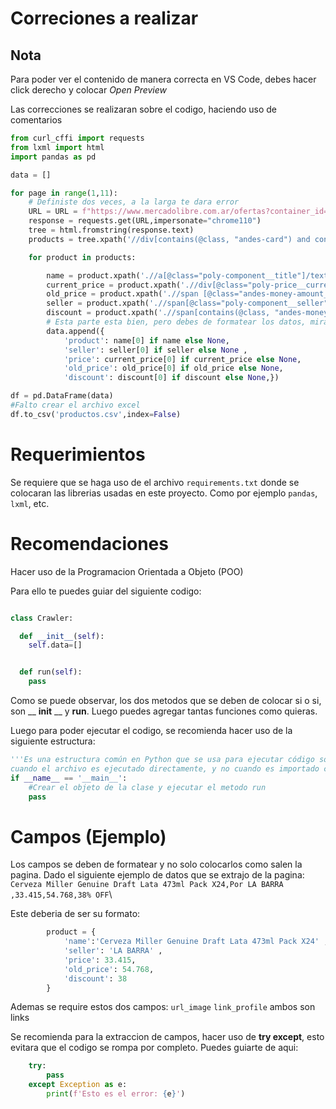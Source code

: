 # Correciones a realizar

## Nota
Para poder ver el contenido de manera correcta en VS Code, debes hacer click derecho y colocar *Open Preview*

Las correcciones se realizaran sobre el codigo, haciendo uso de comentarios

```py
from curl_cffi import requests
from lxml import html
import pandas as pd

data = []

for page in range(1,11):
    # Definiste dos veces, a la larga te dara error
    URL = URL = f"https://www.mercadolibre.com.ar/ofertas?container_id=MLA916439-1&page={page}"
    response = requests.get(URL,impersonate="chrome110")
    tree = html.fromstring(response.text)
    products = tree.xpath('//div[contains(@class, "andes-card") and contains(@class, "poly-card")]')

    for product in products:

        name = product.xpath('.//a[@class="poly-component__title"]/text()')
        current_price = product.xpath('.//div[@class="poly-price__current"]//span[@class="andes-money-amount__fraction"]/text()')
        old_price = product.xpath('.//span [@class="andes-money-amount__fraction"]/text()')
        seller = product.xpath('.//span[@class="poly-component__seller"]/text()')
        discount = product.xpath('.//span[contains(@class, "andes-money-amount__discount")]/text()')
        # Esta parte esta bien, pero debes de formatear los datos, mira la seccion de ejemplos 
        data.append({
            'product': name[0] if name else None,
            'seller': seller[0] if seller else None ,
            'price': current_price[0] if current_price else None,
            'old_price': old_price[0] if old_price else None,
            'discount': discount[0] if discount else None,})

df = pd.DataFrame(data)
#Falto crear el archivo excel
df.to_csv('productos.csv',index=False)

```
# Requerimientos

Se requiere que se haga uso de el archivo `requirements.txt` donde se colocaran las librerias usadas en este proyecto.
Como por ejemplo `pandas`, `lxml`, etc.




# Recomendaciones

Hacer uso de la Programacion Orientada a Objeto (POO)

Para ello te puedes guiar del siguiente codigo:

```python

class Crawler:

  def __init__(self):
    self.data=[]


  def run(self):
    pass


```
 Como se puede observar, los dos metodos que se deben de colocar si o si, son __ **__init__** __ y **run**. Luego puedes agregar tantas funciones como quieras.
 
Luego para poder ejecutar el codigo, se recomienda hacer uso de la siguiente estructura:

```python
'''Es una estructura común en Python que se usa para ejecutar código solo
cuando el archivo es ejecutado directamente, y no cuando es importado como módulo en otro archivo.'''
if __name__ == '__main__':
    #Crear el objeto de la clase y ejecutar el metodo run
    pass
```

# Campos (Ejemplo)

Los campos se deben de formatear y no solo colocarlos como salen la pagina.
Dado el siguiente ejemplo de datos que se extrajo de la pagina:
`Cerveza Miller Genuine Draft Lata 473ml Pack X24,Por LA BARRA ,33.415,54.768,38% OFF`\

Este deberia de ser su formato:
```python
        product = {
            'name':'Cerveza Miller Genuine Draft Lata 473ml Pack X24' ,
            'seller': 'LA BARRA' ,
            'price': 33.415,
            'old_price': 54.768,
            'discount': 38
        }
```
Ademas se require estos dos campos: `url_image` `link_profile` ambos son links

Se recomienda para la extraccion de campos, hacer uso de **try except**, esto evitara que el codigo se rompa por completo.
Puedes guiarte de aqui:

```python
    try:
        pass
    except Exception as e:
        print(f'Esto es el error: {e}')
```


